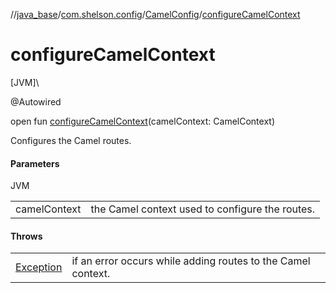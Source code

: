 //[java_base](../../../index.md)/[com.shelson.config](../index.md)/[CamelConfig](index.md)/[configureCamelContext](configure-camel-context.md)

# configureCamelContext

[JVM]\

@Autowired

open fun [configureCamelContext](configure-camel-context.md)(camelContext: CamelContext)

Configures the Camel routes.

#### Parameters

JVM

| | |
|---|---|
| camelContext | the Camel context used to configure the routes. |

#### Throws

| | |
|---|---|
| [Exception](https://docs.oracle.com/javase/8/docs/api/java/lang/Exception.html) | if an error occurs while adding routes to the Camel context. |
